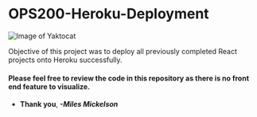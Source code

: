 # OPS200-Heroku-Deployment

![Image of Yaktocat](https://octodex.github.com/images/yaktocat.png)

Objective of this project was to deploy all previously completed React projects onto Heroku successfully.

#### Please feel free to review the code in this repository as there is no front end feature to visualize.

* **Thank you**, ***-Miles Mickelson***
